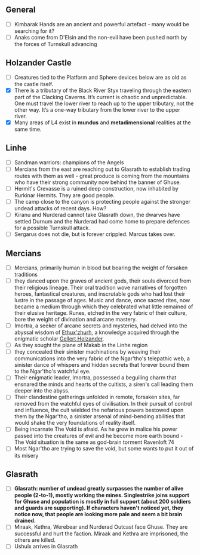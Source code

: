 ## General

- [ ] Kimbarak Hands are an ancient and powerful artefact - many would be searching for it?
- [ ] Anaks come from D'Elsin and the non-evil have been pushed north by the forces of Turnskull advancing

## Holzander Castle

- [ ] Creatures tied to the Platform and Sphere devices below are as old as the castle itself.
- [x] There is a tributary of the Black River Styx traveling through the eastern part of the Clacking Caverns. It’s current is chaotic and unpredictable. One must travel the lower river to reach up to the upper tributary, not the other way. It’s a one-way tributary from the lower river to the upper river.
- [x] Many areas of L4 exist in **mundus** and **metadimensional** realities at the same time.

## Linhe

- [ ] Sandman warriors: champions of the Angels
- [ ] Mercians from the east are reaching out to Glasrath to establish trading routes with them as well - great produce is coming from the mountains who have their strong community now behind the banner of Ghuse.
- [ ] Hermit's Crevasse is a ruined deep construction, now inhabited by Rurkinar Hermits. They are good people.
- [ ] The camp close to the canyon is protecting people against the stronger undead attacks of recent days. How?
- [ ] Kiranu and Nurderad cannot take Glasrath down, the dwarves have settled Durnum and the Nurderad had come home to prepare defences for a possible Turnskull attack.
- [ ] Sergarus does not die, but is forever crippled. Marcus takes over.

## Mercians

- [ ] Mercians, primarily human in blood but bearing the weight of forsaken traditions
- [ ] they danced upon the graves of ancient gods, their souls divorced from their religious lineage. Their oral tradition wove narratives of forgotten heroes, fantastical creatures, and inscrutable gods who had lost their lustre in the passage of ages. Music and dance, once sacred rites, now became a medium through which they celebrated what little remained of their elusive heritage. Runes, etched in the very fabric of their culture, bore the weight of divination and arcane mastery. 
- [ ] Imortra, a seeker of arcane secrets and mysteries, had delved into the abyssal wisdom of [Ethux'zhurh](arrival/context/religions.md#Ethux'zhurh), a knowledge acquired through the enigmatic scholar [Gellert Holzander](npcs/Gellert.md). 
- [ ] As they sought the plane of Makab in the Linhe region
- [ ] they concealed their sinister machinations by weaving their communications into the very fabric of the Ngar'tho's telepathic web, a sinister dance of whispers and hidden secrets that forever bound them to the Ngar'tho's watchful eye. 
- [ ] Their enigmatic leader, Imortra, possessed a beguiling charm that ensnared the minds and hearts of the cultists, a siren's call leading them deeper into the abyss.
- [ ] Their clandestine gatherings unfolded in remote, forsaken sites, far removed from the watchful eyes of civilisation. In their pursuit of control and influence, the cult wielded the nefarious powers bestowed upon them by the Ngar'tho, a sinister arsenal of mind-bending abilities that would shake the very foundations of reality itself.
- [ ] Being incarnate The Void is afraid. As he grew in malice his power passed into the creatures of evil and he become more earth bound - The Void situation is the same as god-brain torment Ravenloft 74
- [ ] Most Ngar'tho are trying to save the void, but some wants to put it out of its misery

## Glasrath

- [ ] **Glasrath: number of undead greatly surpasses the number of alive people (2-to-1), mostly working the mines. Singlestrike joins support for Ghuse and population is mostly in full support (about 200 soldiers and guards are supporting). If characters haven't noticed yet, they notice now, that people are looking more pale and seem a bit brain drained.**
- [ ] Miraak, Kethra, Werebear and Nurderad Outcast face Ghuse. They are successful and hurt the faction. Miraak and Kethra are imprisoned, the others are killed.
- [ ] Ushulx arrives in Glasrath